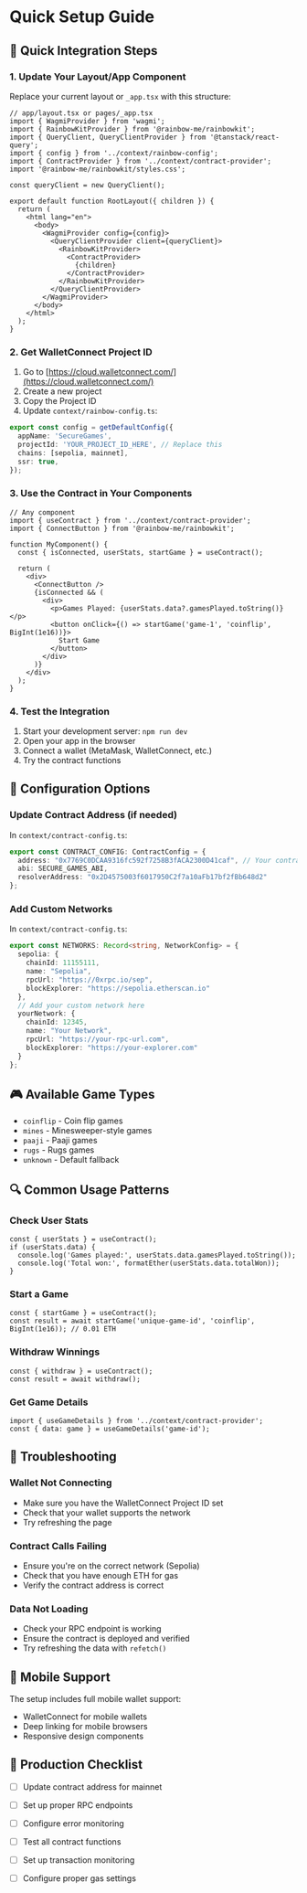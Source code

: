 # Quick Setup Guide

## 🚀 Quick Integration Steps

### 1. Update Your Layout/App Component

Replace your current layout or `_app.tsx` with this structure:

```tsx
// app/layout.tsx or pages/_app.tsx
import { WagmiProvider } from 'wagmi';
import { RainbowKitProvider } from '@rainbow-me/rainbowkit';
import { QueryClient, QueryClientProvider } from '@tanstack/react-query';
import { config } from '../context/rainbow-config';
import { ContractProvider } from '../context/contract-provider';
import '@rainbow-me/rainbowkit/styles.css';

const queryClient = new QueryClient();

export default function RootLayout({ children }) {
  return (
    <html lang="en">
      <body>
        <WagmiProvider config={config}>
          <QueryClientProvider client={queryClient}>
            <RainbowKitProvider>
              <ContractProvider>
                {children}
              </ContractProvider>
            </RainbowKitProvider>
          </QueryClientProvider>
        </WagmiProvider>
      </body>
    </html>
  );
}
```

### 2. Get WalletConnect Project ID

1. Go to [https://cloud.walletconnect.com/](https://cloud.walletconnect.com/)
2. Create a new project
3. Copy the Project ID
4. Update `context/rainbow-config.ts`:

```typescript
export const config = getDefaultConfig({
  appName: 'SecureGames',
  projectId: 'YOUR_PROJECT_ID_HERE', // Replace this
  chains: [sepolia, mainnet],
  ssr: true,
});
```

### 3. Use the Contract in Your Components

```tsx
// Any component
import { useContract } from '../context/contract-provider';
import { ConnectButton } from '@rainbow-me/rainbowkit';

function MyComponent() {
  const { isConnected, userStats, startGame } = useContract();

  return (
    <div>
      <ConnectButton />
      {isConnected && (
        <div>
          <p>Games Played: {userStats.data?.gamesPlayed.toString()}</p>
          <button onClick={() => startGame('game-1', 'coinflip', BigInt(1e16))}>
            Start Game
          </button>
        </div>
      )}
    </div>
  );
}
```

### 4. Test the Integration

1. Start your development server: `npm run dev`
2. Open your app in the browser
3. Connect a wallet (MetaMask, WalletConnect, etc.)
4. Try the contract functions

## 🔧 Configuration Options

### Update Contract Address (if needed)

In `context/contract-config.ts`:
```typescript
export const CONTRACT_CONFIG: ContractConfig = {
  address: "0x7769C0DCAA9316fc592f7258B3fACA2300D41caf", // Your contract
  abi: SECURE_GAMES_ABI,
  resolverAddress: "0x2D4575003f6017950C2f7a10aFb17bf2fBb648d2"
};
```

### Add Custom Networks

In `context/contract-config.ts`:
```typescript
export const NETWORKS: Record<string, NetworkConfig> = {
  sepolia: {
    chainId: 11155111,
    name: "Sepolia",
    rpcUrl: "https://0xrpc.io/sep",
    blockExplorer: "https://sepolia.etherscan.io"
  },
  // Add your custom network here
  yourNetwork: {
    chainId: 12345,
    name: "Your Network",
    rpcUrl: "https://your-rpc-url.com",
    blockExplorer: "https://your-explorer.com"
  }
};
```

## 🎮 Available Game Types

- `coinflip` - Coin flip games
- `mines` - Minesweeper-style games  
- `paaji` - Paaji games
- `rugs` - Rugs games
- `unknown` - Default fallback

## 🔍 Common Usage Patterns

### Check User Stats
```tsx
const { userStats } = useContract();
if (userStats.data) {
  console.log('Games played:', userStats.data.gamesPlayed.toString());
  console.log('Total won:', formatEther(userStats.data.totalWon));
}
```

### Start a Game
```tsx
const { startGame } = useContract();
const result = await startGame('unique-game-id', 'coinflip', BigInt(1e16)); // 0.01 ETH
```

### Withdraw Winnings
```tsx
const { withdraw } = useContract();
const result = await withdraw();
```

### Get Game Details
```tsx
import { useGameDetails } from '../context/contract-provider';
const { data: game } = useGameDetails('game-id');
```

## 🐛 Troubleshooting

### Wallet Not Connecting
- Make sure you have the WalletConnect Project ID set
- Check that your wallet supports the network
- Try refreshing the page

### Contract Calls Failing
- Ensure you're on the correct network (Sepolia)
- Check that you have enough ETH for gas
- Verify the contract address is correct

### Data Not Loading
- Check your RPC endpoint is working
- Ensure the contract is deployed and verified
- Try refreshing the data with `refetch()`

## 📱 Mobile Support

The setup includes full mobile wallet support:
- WalletConnect for mobile wallets
- Deep linking for mobile browsers
- Responsive design components

## 🚀 Production Checklist

- [ ] Update contract address for mainnet
- [ ] Set up proper RPC endpoints
- [ ] Configure error monitoring
- [ ] Test all contract functions
- [ ] Set up transaction monitoring
- [ ] Configure proper gas settings



